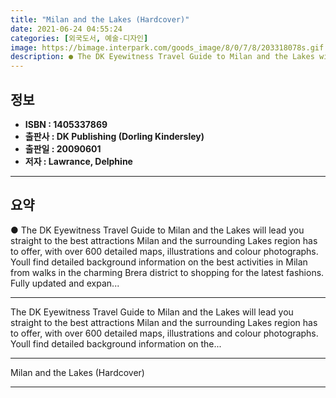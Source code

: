 ```yaml
---
title: "Milan and the Lakes (Hardcover)"
date: 2021-06-24 04:55:24
categories: [외국도서, 예술-디자인]
image: https://bimage.interpark.com/goods_image/8/0/7/8/203318078s.gif
description: ● The DK Eyewitness Travel Guide to Milan and the Lakes will lead you straight to the best attractions Milan and the surrounding Lakes region has to offer, wit
---
```


## **정보**

- **ISBN : 1405337869**
- **출판사 : DK Publishing (Dorling Kindersley)**
- **출판일 : 20090601**
- **저자 : Lawrance, Delphine**

------



## **요약**

●  The DK Eyewitness Travel Guide to Milan and the Lakes will lead you straight to the best attractions Milan and the surrounding Lakes region has to offer, with over 600 detailed maps, illustrations and colour photographs. Youll find detailed background information on the best activities in Milan from walks in the charming Brera district to shopping for the latest fashions. Fully updated and expan...

------

The DK Eyewitness Travel Guide to Milan and the Lakes will lead you straight to the best attractions Milan and the surrounding Lakes region has to offer, with over 600 detailed maps, illustrations and colour photographs. Youll find detailed background information on the... 

------


Milan and the Lakes (Hardcover) 

------


